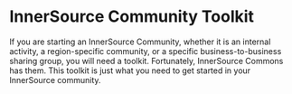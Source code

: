 # InnerSource Community Toolkit

If you are starting an InnerSource Community, whether it is an internal activity, a region-specific community, or a specific business-to-business sharing group, you will need a toolkit. 
Fortunately, InnerSource Commons has them. This toolkit is just what you need to get started in your InnerSource community.
